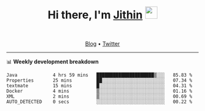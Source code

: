 <h1 align="center">Hi there, I'm <a href="https://jithset.github.io/" target="_blank">Jithin</a> <img
src="https://github.com/blackcater/blackcater/raw/main/images/Hi.gif" height="32" /></h1>

<br />

<p align="center">
  <a href="https://jithset.github.io">Blog</a> •
  <a href="https://twitter.com/jithset">Twitter</a>
</p>

---

📊 **Weekly development breakdown**

<!--START_SECTION:waka-->

```text
Java             4 hrs 59 mins   █████████████████████▒░░░   85.83 %
Properties       25 mins         ██░░░░░░░░░░░░░░░░░░░░░░░   07.34 %
textmate         15 mins         █░░░░░░░░░░░░░░░░░░░░░░░░   04.31 %
Docker           4 mins          ▒░░░░░░░░░░░░░░░░░░░░░░░░   01.16 %
XML              2 mins          ▒░░░░░░░░░░░░░░░░░░░░░░░░   00.69 %
AUTO_DETECTED    0 secs          ░░░░░░░░░░░░░░░░░░░░░░░░░   00.22 %
```

<!--END_SECTION:waka-->

